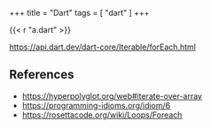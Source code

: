 +++
title = "Dart"
tags = [ "dart" ]
+++

{{< r "a.dart" >}}

<https://api.dart.dev/dart-core/Iterable/forEach.html>

## References

- <https://hyperpolyglot.org/web#iterate-over-array>
- <https://programming-idioms.org/idiom/6>
- <https://rosettacode.org/wiki/Loops/Foreach>
